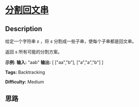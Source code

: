 # [分割回文串][title]

## Description

给定一个字符串 _s_ ，将 _s_ 分割成一些子串，使每个子串都是回文串。

返回 _s_ 所有可能的分割方案。

**示例:**
            **输入:**  "aab"    **输出:**    [      ["aa","b"],      ["a","a","b"]    ]


**Tags:** Backtracking

**Difficulty:** Medium

## 思路

[title]: https://leetcode-cn.com/problems/palindrome-partitioning
